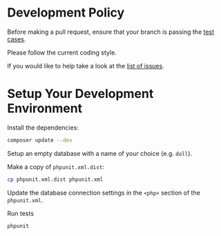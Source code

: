 # Development Policy

Before making a pull request, ensure that your branch is passing the [test cases](https://github.com/gajus/doll/tree/master/tests).

Please follow the current coding style.

If you would like to help take a look at the [list of issues](https://github.com/gajus/doll/issues).

# Setup Your Development Environment

Install the dependencies:

```sh
composer update --dev
```

Setup an empty database with a name of your choice (e.g. `doll`).

Make a copy of `phpunit.xml.dist`:

```sh
cp phpunit.xml.dist phpunit.xml
```

Update the database connection settings in the `<php>` section of the `phpunit.xml`.

Run tests

```
phpunit
```